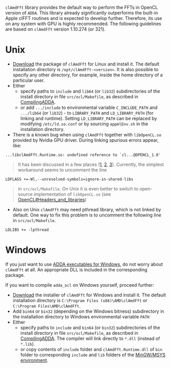 

`clAmdFft` library provides the default way to perform the FFTs in OpenCL version of `ADDA`. This library already significantly outperforms the built-in Apple clFFT routines and is expected to develop further. Therefore, its use on any system with GPU is highly recommended. The following guidelines are based on `clAmdFft` version 1.10.274 (or 321).

# Unix #

  * [Download](http://developer.amd.com/tools-and-sdks/opencl-zone/opencl-libraries/amd-accelerated-parallel-processing-math-libraries/) the package of `clAmdFft` for Linux and install it. The default installation directory is `/opt/clAmdFft-<version>`. It is also possible to specify any other directory, for example, inside the home directory of a particular user.
  * Either
    * specify paths to `include` and `lib64` (or `lib32`) subdirectories of the install directory in file `src/ocl/Makefile`, as described in [CompilingADDA](CompilingADDA.md).
    * or add `.../include` to environmental variable `C_INCLUDE_PATH` and `.../lib64` (or `lib32`) - to `LIBRARY_PATH` and `LD_LIBRARY_PATH` (for linking and runtime). Setting `LD_LIBRARY_PATH` can be replaced by modifying `/etc/ld.so.conf` or by sourcing `appmlEnv.sh` in the installation directory.
  * There is a known bug when using `clAmdFft` together with `libOpenCL.so` provided by Nvidia GPU driver. During linking spurious errors appear, like:
```
...libclAmdFft.Runtime.so: undefined reference to `cl...@OPENCL_1.0'
```
> It has been discussed in a few places ([1](http://devgurus.amd.com/thread/159586), [2](http://devgurus.amd.com/thread/158982), [3](http://devgurus.amd.com/thread/157052)). Currently, the simplest workaround seems to uncomment the line
```
LDFLAGS +=-Wl,--unresolved-symbols=ignore-in-shared-libs
```
> in `src/ocl/Makefile`. On Unix it is even better to switch to open-source implementation of `libOpenCL.so` (see [OpenCL#Headers\_and\_libraries](OpenCL#Headers_and_libraries.md))
  * Also on Unix `clAmdFft` may need pthread library, which is not linked by default. One way to fix this problem is to uncomment the following line in `src/ocl/Makefile`.
```
LDLIBS += -lpthread
```

# Windows #

If you just want to use [ADDA executables for Windows](PackageDescription#Windows_executables.md), do not worry about `clAmdFft` at all. An appropriate DLL is included in the corresponding package.

If you want to compile `adda_ocl` on Windows yourself, proceed further:
  * [Download](http://developer.amd.com/tools/heterogeneous-computing/amd-accelerated-parallel-processing-math-libraries/) the installer of `clAmdFft` for Windows and install it. The default installation directory is `C:\Program Files (x86)\AMD\clAmdFft` or `C:\Program Files\AMD\clAmdFft`.
  * Add `bin64` or `bin32` (depending on the Windows bitness) subdirectory in the installation directory to Windows environmental variable `PATH`
  * Either
    * specify paths to `include` and `bin64` (or `bin32`) subdirectories of the install directory in file `src/ocl/Makefile`, as described in [CompilingADDA](CompilingADDA.md). The compiler will link directly to `*.dll` (instead of `*.lib`).
    * or copy contents of `include` folder and `clAmdFft.Runtime.dll` of `bin` folder to corresponding `include` and `lib` folders of the [MinGW/MSYS environment](InstallingMinGW#Advanced_options.md).